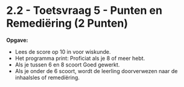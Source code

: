 # 2.2 - Toetsvraag 5 - Punten en Remediëring (2 Punten)


**Opgave:** 

* Lees de score op 10 in voor wiskunde. 
* Het programma print: Proficiat als je 8 of meer hebt. 
* Als je tussen 6 en 8 scoort Goed gewerkt. 
* Als je onder de 6 scoort, wordt de leerling doorverwezen naar de inhaalsles of remediëring. 
